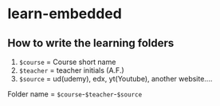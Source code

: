 # learn-embedded

## How to write the learning folders

1. `$course` = Course short name
1. `$teacher` = teacher initials (A.F.)
1. `$source` = ud(udemy), edx, yt(Youtube), another website....

Folder name = `$course`-`$teacher`-`$source`
